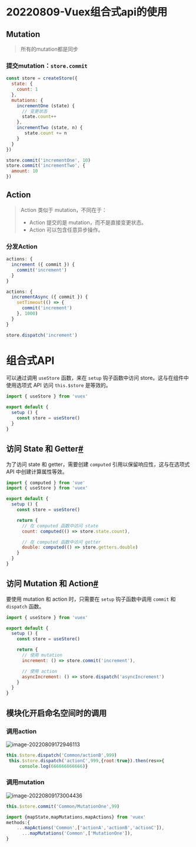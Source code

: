 # 20220809-Vuex组合式api的使用

## Mutation

> 所有的mutation都是同步

### 提交mutation：`store.commit` 

```js
const store = createStore({
  state: {
    count: 1
  },
  mutations: {
    incrementOne (state) {
      // 变更状态
      state.count++
    },
    incrementTwo (state, n) {
       state.count += n
    }
  }
})
```

```js
store.commit('incrementOne', 10)
store.commit('incrementTwo', {
  amount: 10
})
```

## Action

> Action 类似于 mutation，不同在于：
>
> - Action 提交的是 mutation，而不是直接变更状态。
> - Action 可以包含任意异步操作。

### 分发Action

```js
actions: {
  increment ({ commit }) {
    commit('increment')
  }
}
```

```js
actions: {
  incrementAsync ({ commit }) {
    setTimeout(() => {
      commit('increment')
    }, 1000)
  }
}
```

```js
store.dispatch('increment')
```

# 组合式API

可以通过调用 `useStore` 函数，来在 `setup` 钩子函数中访问 store。这与在组件中使用选项式 API 访问 `this.$store` 是等效的。

```js
import { useStore } from 'vuex'

export default {
  setup () {
    const store = useStore()
  }
}
```

## 访问 State 和 Getter[#](https://vuex.vuejs.org/zh/guide/composition-api.html#访问-state-和-getter)

为了访问 state 和 getter，需要创建 `computed` 引用以保留响应性，这与在选项式 API 中创建计算属性等效。

```js
import { computed } from 'vue'
import { useStore } from 'vuex'

export default {
  setup () {
    const store = useStore()

    return {
      // 在 computed 函数中访问 state
      count: computed(() => store.state.count),

      // 在 computed 函数中访问 getter
      double: computed(() => store.getters.double)
    }
  }
}
```

## 访问 Mutation 和 Action[#](https://vuex.vuejs.org/zh/guide/composition-api.html#访问-mutation-和-action)

要使用 mutation 和 action 时，只需要在 `setup` 钩子函数中调用 `commit` 和 `dispatch` 函数。

```js
import { useStore } from 'vuex'

export default {
  setup () {
    const store = useStore()

    return {
      // 使用 mutation
      increment: () => store.commit('increment'),

      // 使用 action
      asyncIncrement: () => store.dispatch('asyncIncrement')
    }
  }
}
```

## 模块化开启命名空间时的调用

### 调用action

![image-20220809172946113](C:/Users/PM/AppData/Roaming/Typora/typora-user-images/image-20220809172946113.png)

```js
this.$store.dispatch('Common/actionB',999)
 this.$store.dispatch('actionC',999,{root:true}).then(res=>{
     console.log(666666666666)}
```

### 调用mutation

![image-20220809173004436](C:/Users/PM/AppData/Roaming/Typora/typora-user-images/image-20220809173004436.png)

```js
this.$store.commit('Common/MutationOne',99)
```



```js
import {mapState,mapMutations,mapActions} from 'vuex'
methods:{
	...mapActions('Common',['actionA','actionB','actionC']),
      ...mapMutations('Common',['MutationOne']),
}
```

